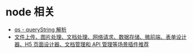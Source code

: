 # node 相关

- [qs - queryString 解析](https://github.com/ljharb/qs)
- [文件上传、图片处理、文档处理、网络请求、数据存储、微前端、表单设计器、H5 页面设计器、文档管理和 API 管理等场景插件推荐](https://juejin.cn/post/6898098763772985352)
